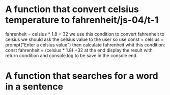 # A function that convert celsius temperature to fahrenheit/js-04/t-1
fahrenheit = celsius * 1.8 + 32
we use this condition to convert fahrenheit to celsius
we should ask the celsius value to the user so use const = celsius = prompt("Enter a celsius value")
then calculate fahrenheit whit this condition: const fahrenheit = (celsius * 1.8) +32
at the end display the result with return condition and console.log to be save in the console
end.


# A function that searches for a word in a sentence
